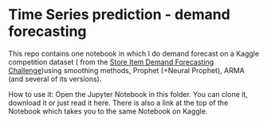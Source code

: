 # Time Series prediction - demand forecasting

This repo contains one notebook in which I do demand forecast on a Kaggle competition dataset ( from the <a href='https://www.kaggle.com/c/demand-forecasting-kernels-only/discussion/62838'> Store Item Demand Forecasting Challenge</a>)using smoothing methods, Prophet (+Neural Prophet), ARMA (and several of its versions).

How to use it: Open the Jupyter Notebook in this folder. You can clone it, download it or just read it here. There is also a link at the top of the Notebook which takes you to the same Notebook on Kaggle.
